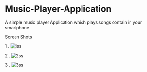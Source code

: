 # Music-Player-Application
A simple music player Application which plays songs contain in your smartphone

Screen Shots

1 . ![1ss](https://user-images.githubusercontent.com/36043230/101728989-66188b00-3add-11eb-886e-cb073fa8f95b.jpeg)


2 . ![2ss](https://user-images.githubusercontent.com/36043230/101728339-45036a80-3adc-11eb-8ede-b4039a11f3f6.jpeg)


3 . ![3ss](https://user-images.githubusercontent.com/36043230/101728364-52b8f000-3adc-11eb-844c-051aa53dc9ad.jpeg)


